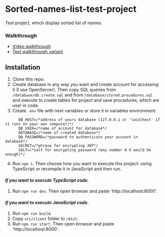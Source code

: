 # Sorted-names-list-test-project
Test project, which display sorted list of names.
### Walkthrough
- [Video walkthrough](https://youtu.be/YoOBRdyawXE) 
- [Text walkthrough variant](https://docs.google.com/document/d/1Y6A_mSiaS9icyieN4zQey8OBWEZYzPpD/edit?usp=sharing&ouid=111189365704837639343&rtpof=true&sd=true)
## Installation
1. Clone this repo.
2. Create database in any way you want and create account for accessing it (I use OpenServer). Then copy SQL queries from ```/database/db.create.sql``` and from ```/database/stored.procedures.sql``` and execute to create tables for project and save procedures, which are user in code.
3. Create ```.env``` file with next variables or store it in variables environment:
  ```   PORT=/*number of port you use (8000 for example)*/
        DB_HOST=/*address of yours database (127.0.0.1 or 'localhost' if it runs on your own computer)*/
        DB_USER=/*name of account for database*/
        DATABASE=/*name of created database*/
        DB_PASSWORD=/*password to authenticate your account in database*/
        SECRET=/*phrase for encrypting JWT*/
        SALT=/*salt for encrypting password (any number 0-9 would be enough)*/
 ```
4. Run ```npm i```. Then choose how you want to execute this project: using TypeScript or recompile it in JavaScript and then run.
####                _If you want to execute TypeScript code._
1. Run ```npm run dev```. Then open browser and paste 'http://localhost:8000'.
####                _If you want to execute JavaScript code._
1. Run ```npm run build```.
2. Copy ```src/client``` folder to ```/dist```.
3. Run ```npm run start```. Then open browser and paste 'http://localhost:8000'.
